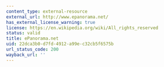 ```yaml
---
content_type: external-resource
external_url: http://www.epanorama.net/
has_external_license_warning: true
license: https://en.wikipedia.org/wiki/All_rights_reserved
status: valid
title: ePanorama.net
uid: 22dca3b0-d7fd-4912-a99e-c32cb5f6575b
url_status_code: 200
wayback_url: ''
---
```

